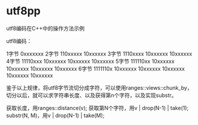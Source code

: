 # utf8pp
utf8编码在C++中的操作方法示例

utf8编码：

1字节 0xxxxxxx
2字节 110xxxxx 10xxxxxx
3字节 1110xxxx 10xxxxxx 10xxxxxx
4字节 11110xxx 10xxxxxx 10xxxxxx 10xxxxxx
5字节 111110xx 10xxxxxx 10xxxxxx 10xxxxxx 10xxxxxx
6字节 1111110x 10xxxxxx 10xxxxxx 10xxxxxx 10xxxxxx 10xxxxxx

鉴于以上规律，将utf8字节流切分成字符，可以使用ranges::views::chunk_by，切分以后，就可以求字符串长度、以及获得第n个字符，以及实现substr。

获取长度，用ranges::distance(v);
获取第N个字符，用v | drop(N-1) | take(1);
substr(N, M)，用v | drop(N-1) | take(M);